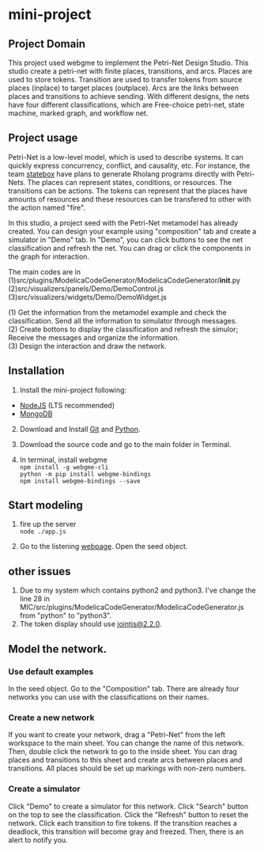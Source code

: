 # mini-project

## Project Domain
This project used webgme to implement the Petri-Net Design Studio. This studio create a petri-net with finite places, transitions, and arcs. Places are used to store tokens. Transition are used to transfer tokens from source places (inplace) to target places (outplace). Arcs are the links between places and transitions to achieve sending. With different designs, the nets have four different classifications, which are Free-choice petri-net, state machine, marked graph, and workflow net. 

## Project usage
Petri-Net is a low-level model, which is used to describe systems. It can quickly express concurrency, conflict, and causality, etc. For instance, the team [statebox]( statebox.org/) have plans to generate Rholang programs directly with Petri-Nets. The places can represent states, conditions, or resources. The transitions can be actions. The tokens can represent that the places have amounts of resources and these resources can be transfered to other with the action named "fire". 

In this studio, a project seed with the Petri-Net metamodel has already created. You can design your example using "composition" tab and create a simulator in "Demo" tab. In "Demo", you can click buttons to see the net classification and refresh the net. You can drag or click the components in the graph for interaction.

The main codes are in 
(1)src/plugins/ModelicaCodeGenerator/ModelicaCodeGenerator/__init__.py\
(2)src/visualizers/panels/Demo/DemoControl.js\
(3)src/visualizers/widgets/Demo/DemoWidget.js

(1) Get the information from the metamodel example and check the classification. Send all the information to simulator through messages.\
(2) Create bottons to display the classification and refresh the simulor; Receive the messages and organize the information.\
(3) Design the interaction and draw the network.

## Installation
1. Install the mini-project following:
- [NodeJS](https://nodejs.org/en/) (LTS recommended)
- [MongoDB](https://www.mongodb.com/)

2. Download and Install [Git](https://git-scm.com/downloads) and [Python](https://www.python.org/downloads/).

3. Download the source code and go to the main folder in Terminal.

3. In terminal, install webgme \
  `npm install -g webgme-cli`\
  `python -m pip install webgme-bindings`\
  `npm install webgme-bindings --save`


## Start modeling
1. fire up the server\
  `node ./app.js`
  
2. Go to the listening [webpage](localhost:8888). Open the seed object.


## other issues
1. Due to my system which contains python2 and python3. I've change the line 28 in MIC/src/plugins/ModelicaCodeGenerator/ModelicaCodeGenerator.js from "python" to "python3".
2. The token display should use jointjs@2.2.0.


## Model the network.
### Use default examples
In the seed object. Go to the "Composition" tab. There are already four networks you can use with the classifications on their names.

### Create a new network
If you want to create your network, drag a "Petri-Net" from the left workspace to the main sheet. You can change the name of this network. Then, double click the network to go to the inside sheet. You can drag places and transitions to this sheet and create arcs between places and transitions. All places should be set up markings with non-zero numbers.

### Create a simulator
Click "Demo" to create a simulator for this network. Click "Search" button on the top to see the classification. Click the "Refresh" button to reset the network. Click each transition to fire tokens. If the transition reaches a deadlock, this transition will become gray and freezed. Then, there is an alert to notify you. 







